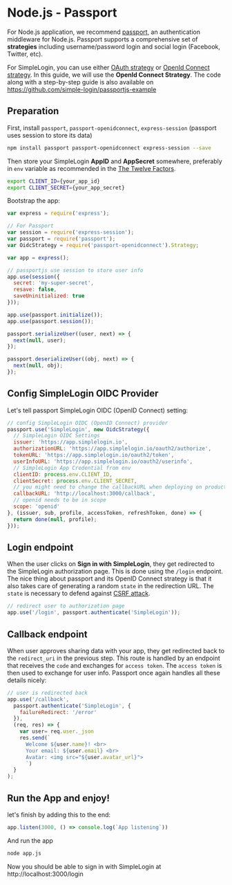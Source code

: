 # Node.js - Passport

For Node.js application, we recommend [passport](https://github.com/jaredhanson/passport), an authentication middleware for Node.js. Passport supports a comprehensive set of **strategies** including username/password login and social login (Facebook, Twitter, etc).

For SimpleLogin, you can use either [OAuth strategy](https://github.com/jaredhanson/passport-oauth) or [OpenId Connect strategy](https://github.com/jaredhanson/passport-openidconnect). In this guide, we will use the **OpenId Connect Strategy**. The code along with a step-by-step guide is also available on https://github.com/simple-login/passportjs-example

## Preparation

First, install `passport`, `passport-openidconnect`, `express-session` (passport uses session to store its data)

```bash
npm install passport passport-openidconnect express-session --save
```

Then store your SimpleLogin **AppID** and **AppSecret** somewhere, preferably in `env` variable as recommended in the [The Twelve Factors](https://12factor.net).

```bash
export CLIENT_ID={your_app_id}
export CLIENT_SECRET={your_app_secret}
```

Bootstrap the app:

```js
var express = require('express');

// For Passport
var session = require('express-session');
var passport = require('passport');
var OidcStrategy = require('passport-openidconnect').Strategy;

var app = express();

// passportjs use session to store user info
app.use(session({
  secret: 'my-super-secret',
  resave: false,
  saveUninitialized: true
}));

app.use(passport.initialize());
app.use(passport.session());

passport.serializeUser((user, next) => {
  next(null, user);
});

passport.deserializeUser((obj, next) => {
  next(null, obj);
});
```

## Config SimpleLogin OIDC Provider

Let's tell passport SimpleLogin OIDC (OpenID Connect) setting:

```js
// config SimpleLogin OIDC (OpenID Connect) provider
passport.use('SimpleLogin', new OidcStrategy({
  // SimpleLogin OIDC Settings
  issuer: 'https://app.simplelogin.io',
  authorizationURL: 'https://app.simplelogin.io/oauth2/authorize',
  tokenURL: 'https://app.simplelogin.io/oauth2/token',
  userInfoURL: 'https://app.simplelogin.io/oauth2/userinfo',
  // SimpleLogin App Credential from env
  clientID: process.env.CLIENT_ID,
  clientSecret: process.env.CLIENT_SECRET,
  // you might need to change the callbackURL when deploying on production
  callbackURL: 'http://localhost:3000/callback',
  // openid needs to be in scope
  scope: 'openid'
}, (issuer, sub, profile, accessToken, refreshToken, done) => {
  return done(null, profile);
}));
```

## Login endpoint

When the user clicks on **Sign in with SimpleLogin**, they get redirected to the SimpleLogin authorization page. This is done using the `/login` endpoint. The nice thing about passport and its OpenID Connect strategy is that it also takes care of generating a random `state` in the redirection URL. The `state` is necessary to defend against [CSRF attack](https://www.shellvoide.com/hacks/cross-site-request-forgery-attack-on-oauth2-protocol/).

```js
// redirect user to authorization page
app.use('/login', passport.authenticate('SimpleLogin'));
```

## Callback endpoint

When user approves sharing data with your app, they get redirected back to the `redirect_uri` in the previous step. This route is handled by an endpoint that receives the `code` and exchanges for `access token`. The `access token` is then used to exchange for user info. Passport once again handles all these details nicely:

```js
// user is redirected back
app.use('/callback',
  passport.authenticate('SimpleLogin', {
    failureRedirect: '/error'
  }),
  (req, res) => {
    var user= req.user._json
    res.send(`
      Welcome ${user.name}! <br>
      Your email: ${user.email} <br>
      Avatar: <img src="${user.avatar_url}">
      `)
  }
);
```

## Run the App and enjoy!

let's finish by adding this to the end:

```js
app.listen(3000, () => console.log(`App listening`))
```

And run the app

```bash
node app.js
```

Now you should be able to sign in with SimpleLogin at http://localhost:3000/login



